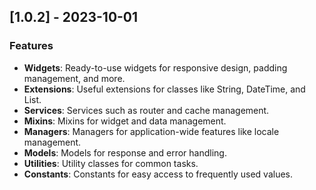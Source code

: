 ## [1.0.2] - 2023-10-01

### Features

- **Widgets**: Ready-to-use widgets for responsive design, padding management, and more.
- **Extensions**: Useful extensions for classes like String, DateTime, and List.
- **Services**: Services such as router and cache management.
- **Mixins**: Mixins for widget and data management.
- **Managers**: Managers for application-wide features like locale management.
- **Models**: Models for response and error handling.
- **Utilities**: Utility classes for common tasks.
- **Constants**: Constants for easy access to frequently used values.
